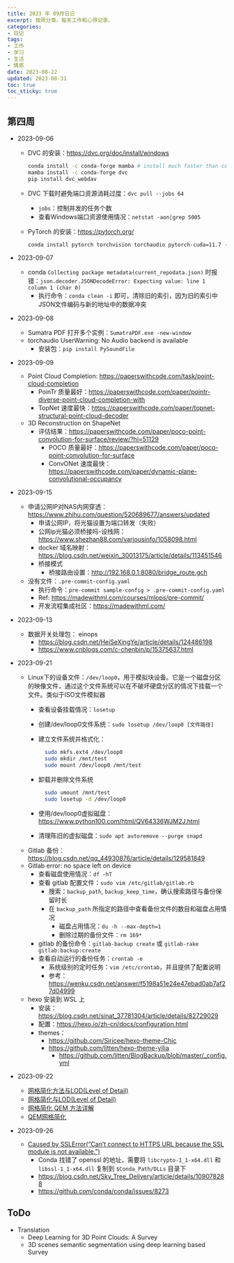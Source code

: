 ```yaml
---
title: 2023 年 09月日记
excerpt: 按周分类，每天工作和心得记录。
categories:
- 日记
tags:
- 工作
- 学习
- 生活
- 情感
date: 2023-08-22
updated: 2023-08-31
toc: true
toc_sticky: true
---
```



## 第四周

* 2023-09-06
  * DVC 的安装：https://dvc.org/doc/install/windows

    ```bash
    conda install -c conda-forge mamba # install much faster than conda
    mamba install -c conda-forge dvc
    pip install dvc_webdav
    ```

  * DVC 下载时避免端口资源消耗过度：`dvc pull --jobs 64`
    * `jobs`：控制并发的任务个数
    * 查看Windows端口资源使用情况：`netstat -aon|grep 5005`
  * PyTorch 的安装：https://pytorch.org/

    ```bash
    conda install pytorch torchvision torchaudio pytorch-cuda=11.7 -c pytorch -c nvidia
    ```
  
* 2023-09-07
  * conda `Collecting package metadata(current_repodata.json)` 时报错：`json.decoder.JSONDecodeError: Expecting value: line 1 column 1 (char 0)`
    * 执行命令：`conda clean -i` 即可，清除旧的索引，因为旧的索引中JSON文件编码与新的地址中的数据冲突
* 2023-09-08
  * Sumatra PDF 打开多个实例：`SumatraPDF.exe -new-window`
  * torchaudio UserWarning: No Audio backend is available
    * 安装包：`pip install PySoundFile`
* 2023-09-09
  * Point Cloud Completion: https://paperswithcode.com/task/point-cloud-completion
    * PoinTr 质量最好：https://paperswithcode.com/paper/pointr-diverse-point-cloud-completion-with
    * TopNet 速度最快：https://paperswithcode.com/paper/topnet-structural-point-cloud-decoder
  * 3D Reconstruction on ShapeNet
    * 评估结果：https://paperswithcode.com/paper/poco-point-convolution-for-surface/review/?hl=51129
      * POCO 质量最好：https://paperswithcode.com/paper/poco-point-convolution-for-surface
      * ConvONet 速度最快：https://paperswithcode.com/paper/dynamic-plane-convolutional-occupancy
* 2023-09-15
  * 申请公网IP对NAS内网穿透：https://www.zhihu.com/question/520689677/answers/updated
    * 申请公网IP，将光猫设置为端口转发（失败）
    * 公网ip光猫必须桥接吗-设栈网：https://www.shezhan88.com/variousinfo/1058098.html
    * docker 域名映射：https://blog.csdn.net/weixin_30013175/article/details/113451546
    * 桥接模式
      * 桥接路由设置：http://192.168.0.1:8080/bridge_route.gch
  * 没有文件：`.pre-commit-config.yaml`
    * 执行命令：`pre-commit sample-config > .pre-commit-config.yaml`
    * Ref: https://madewithml.com/courses/mlops/pre-commit/
    * 开发流程集成社区：https://madewithml.com/
* 2023-09-13
  * 数据开关处理包： einops
    * https://blog.csdn.net/HeiSeXingYe/article/details/124486198
    * https://www.cnblogs.com/c-chenbin/p/15375637.html
* 2023-09-21
  * Linux下的设备文件：`/dev/loop0`，用于模拟块设备。它是一个磁盘分区的映像文件，通过这个文件系统可以在不破坏硬盘分区的情况下挂载一个文件。类似于ISO文件模拟器
    * 查看设备挂载情况：`losetup`
    * 创建/dev/loop0文件系统：`sudo losetup /dev/loop0 [文件路径]`
    * 建立文件系统并格式化：

      ```bash
        sudo mkfs.ext4 /dev/loop0
        sudo mkdir /mnt/test
        sudo mount /dev/loop0 /mnt/test
      ```

    * 卸载并删除文件系统

      ```bash
        sudo umount /mnt/test
        sudo losetup -d /dev/loop0
      ```

    * 使用/dev/loop0虚拟磁盘：https://www.python100.com/html/QV64336WJM2J.html
    * 清理陈旧的虚拟磁盘：`sudo apt autoremove --purge snapd`
  * Gitlab 备份：https://blog.csdn.net/qq_44930876/article/details/129581849
  * Gitlab error: no space left on device
    * 查看磁盘使用情况：`df -hT`
    * 查看 gitlab 配置文件：`sudo vim /etc/gitlab/gitlab.rb`
      * 搜索：`backup_path`, `backup_keep_time`，确认搜索路径与备份保留时长
      * 在 `backup_path` 所指定的路径中查看备份文件的数目和磁盘占用情况
        * 磁盘占用情况：`du -h --max-depth=1`
        * 删除过期的备份文件：`rm 169*`
    * gitlab 的备份命令：`gitlab-backup create` 或 `gitlab-rake gitlab:backup:create`
    * 查看自动运行的备份任务：`crontab -e`
      * 系统级别的定时任务：`vim /etc/crontab`，并且提供了配置说明
      * 参考：https://wenku.csdn.net/answer/f5198a51e24e47ebad0ab7af27d04999
  * hexo 安装到 WSL 上
    * 安装：https://blog.csdn.net/sinat_37781304/article/details/82729029
    * 配置：https://hexo.io/zh-cn/docs/configuration.html
    * themes：
      * https://github.com/Siricee/hexo-theme-Chic
      * https://github.com/litten/hexo-theme-yilia
        * https://github.com/litten/BlogBackup/blob/master/_config.yml
* 2023-09-22
  * [网格简化方法与LOD(Level of Detail)](https://zhuanlan.zhihu.com/p/444798331)
  * [网格简化与LOD(Level of Detail)](https://zhuanlan.zhihu.com/p/32700416)
  * [网格简化 QEM 方法详解](https://zhuanlan.zhihu.com/p/411865616)
  * [QEM网格简化](https://www.jianshu.com/p/2bf615c38165)
* 2023-09-26
  * [Caused by SSLError(“Can’t connect to HTTPS URL because the SSL module is not available.”)](https://blog.csdn.net/Sky_Tree_Delivery/article/details/109078288)
    * Conda 找错了 openssl 的地址，需要将 `libcrypto-1_1-x64.dll` 和 `libssl-1_1-x64.dll` 复制到 `$Conda_Path/DLLs` 目录下
    * https://blog.csdn.net/Sky_Tree_Delivery/article/details/109078288
    * https://github.com/conda/conda/issues/8273

## ToDo

* Translation
  * Deep Learning for 3D Point Clouds: A Survey
  * 3D scenes semantic segmentation using deep learning based Survey